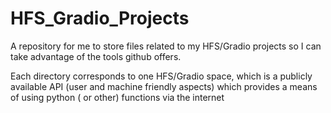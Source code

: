 # HFS_Gradio_Projects
A repository for me to store files related to my HFS/Gradio projects so I can take advantage of the tools github offers.

Each directory corresponds to one HFS/Gradio space, which is a publicly available API (user and machine friendly aspects) which provides a means of using python ( or other) functions via the internet
